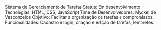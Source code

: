 Sistema de Gerenciamento de Tarefas
Status: Em desenvolvimento
Tecnologias: HTML, CSS, JavaScript
Time de Desenvolvedores: Myckel de Vasconcelos
Objetivo: Facilitar a organização de tarefas e compromissos.
Funcionalidades: Cadastro e login, criação e edição de tarefas, lembretes.

